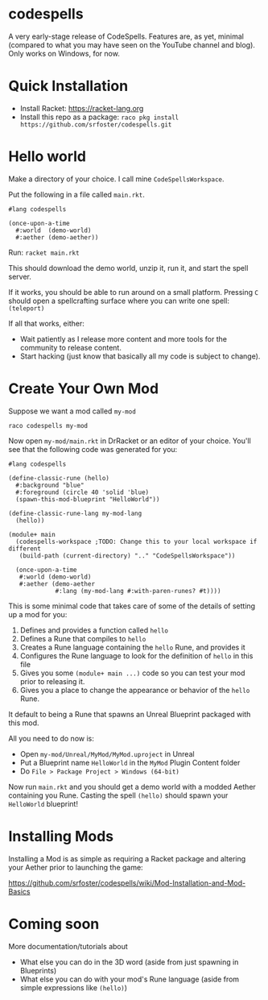 codespells
==========

A very early-stage release of CodeSpells.  Features are, as yet, minimal (compared to what you may have seen on the YouTube channel and blog).
Only works on Windows, for now.

# Quick Installation

* Install Racket: https://racket-lang.org
* Install this repo as a package: `raco pkg install https://github.com/srfoster/codespells.git`

# Hello world

Make a directory of your choice.  I call mine `CodeSpellsWorkspace`.

Put the following in a file called `main.rkt`.

```
#lang codespells

(once-upon-a-time
  #:world  (demo-world)
  #:aether (demo-aether))
```

Run: `racket main.rkt`

This should download the demo world, unzip it, run it, and start the spell server.

If it works, you should be able to run around on a small platform.  Pressing `C` should open a spellcrafting surface where you can write one spell: `(teleport)`

If all that works, either:

* Wait patiently as I release more content and more tools for the community to release content.
* Start hacking (just know that basically all my code is subject to change).

# Create Your Own Mod

Suppose we want a mod called `my-mod`

`raco codespells my-mod`

Now open `my-mod/main.rkt` in DrRacket or an editor of your choice.  You'll see
that the following code was generated for you:

```
#lang codespells

(define-classic-rune (hello)
  #:background "blue"
  #:foreground (circle 40 'solid 'blue)
  (spawn-this-mod-blueprint "HelloWorld"))

(define-classic-rune-lang my-mod-lang
  (hello))

(module+ main
  (codespells-workspace ;TODO: Change this to your local workspace if different
   (build-path (current-directory) ".." "CodeSpellsWorkspace"))

  (once-upon-a-time
   #:world (demo-world)
   #:aether (demo-aether
             #:lang (my-mod-lang #:with-paren-runes? #t))))
```

This is some minimal code that takes care of some of the details of setting up a mod for you:

1) Defines and provides a function called `hello`
2) Defines a Rune that compiles to `hello`
3) Creates a Rune language containing the `hello` Rune, and provides it
4) Configures the Rune language to look for the definition of `hello` in this file
5) Gives you some `(module+ main ...)` code so you can test your mod prior to releasing it.
6) Gives you a place to change the appearance or behavior of the `hello` Rune.

It default to being a Rune that spawns an Unreal Blueprint packaged with this mod.  

All you need to do now is:

* Open `my-mod/Unreal/MyMod/MyMod.uproject` in Unreal
* Put a Blueprint name `HelloWorld` in the `MyMod` Plugin Content folder
* Do `File > Package Project > Windows (64-bit)`

Now run `main.rkt` and you should get a demo world with a modded Aether containing
you Rune.  Casting the spell `(hello)` should spawn your `HelloWorld` blueprint!

# Installing Mods

Installing a Mod is as simple as requiring a Racket package and altering your Aether prior to launching the game:

https://github.com/srfoster/codespells/wiki/Mod-Installation-and-Mod-Basics

# Coming soon

More documentation/tutorials about

* What else you can do in the 3D word (aside from just spawning in Blueprints)
* What else you can do with your mod's Rune language (aside from simple expressions like `(hello)`)
